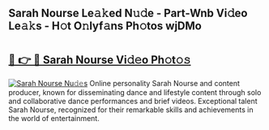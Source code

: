 ## Sarah Nourse Le𝚊𝚔ed N𝚞𝚍e - Part-Wnb Vi𝚍eo Le𝚊𝚔s - H𝚘t O𝚗lyf𝚊ns Ph𝚘tos wjDMo

# <h2><a href="http://hf1k2f5.feru.top/?c=Sarah+Nourse">🔗 👉 🔴 Sarah Nourse Vi𝚍𝚎o Ph𝚘t𝚘𝚜</a></h2>

[![Sarah Nourse Nu𝚍𝚎s](https://i.imgur.com/0TWrTi3.gif)](http://hf1k2f5.feru.top/?c=Sarah+Nourse)
Online personality Sarah Nourse and content producer, known for disseminating dance and lifestyle content through solo and collaborative dance performances and brief videos. Exceptional talent Sarah Nourse, recognized for their remarkable skills and achievements in the world of entertainment. 
